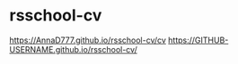 # rsschool-cv
https://AnnaD777.github.io/rsschool-cv/cv
https://GITHUB-USERNAME.github.io/rsschool-cv/
